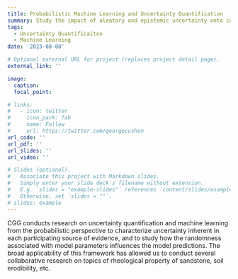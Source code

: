 ```yaml
---
title: Probabilistic Machine Learning and Uncertainty Quantification
summary: Study the impact of aleatory and epistemic uncertainty onto computational models
tags: 
  - Uncertainty Quantificaiton
  - Machine Learning
date: '2023-08-08'

# Optional external URL for project (replaces project detail page).
external_link: ''

image:
  caption: 
  focal_point: 

# links:
#   - icon: twitter
#     icon_pack: fab
#     name: Follow
#     url: https://twitter.com/georgecushen
url_code: ''
url_pdf: ''
url_slides: ''
url_video: ''

# Slides (optional).
#   Associate this project with Markdown slides.
#   Simply enter your slide deck's filename without extension.
#   E.g. `slides = "example-slides"` references `content/slides/example-slides.md`.
#   Otherwise, set `slides = ""`.
# slides: example
---
```

CGG conducts research on uncertainty quantification and machine learning from the probabilistic perspective to characterize uncertainty inherent in each participating source of evidence, and to study how the randomness associated with model parameters influences the model predictions. The broad applicability of this framework has allowed us to conduct several collaborative research on topics of rheological property of sandstone, soil erodibility, etc. 